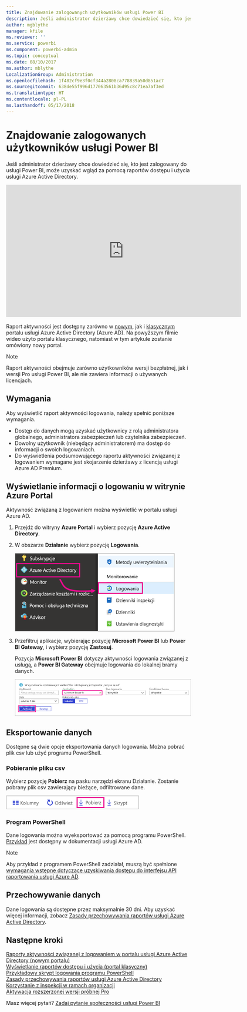 ```yaml
---
title: Znajdowanie zalogowanych użytkowników usługi Power BI
description: Jeśli administrator dzierżawy chce dowiedzieć się, kto jest zalogowany do usługi Power BI, może uzyskać wgląd za pomocą raportów dostępu i użycia usługi Azure Active Directory.
author: mgblythe
manager: kfile
ms.reviewer: ''
ms.service: powerbi
ms.component: powerbi-admin
ms.topic: conceptual
ms.date: 08/10/2017
ms.author: mblythe
LocalizationGroup: Administration
ms.openlocfilehash: 1f482cf9e3f0cf344a2808ca778839a50d851ac7
ms.sourcegitcommit: 638de55f996d177063561b36d95c8c71ea7af3ed
ms.translationtype: HT
ms.contentlocale: pl-PL
ms.lasthandoff: 05/17/2018
---
```

# <a name="find-power-bi-users-that-have-signed-in"></a>Znajdowanie zalogowanych użytkowników usługi Power BI
Jeśli administrator dzierżawy chce dowiedzieć się, kto jest zalogowany do usługi Power BI, może uzyskać wgląd za pomocą raportów dostępu i użycia usługi Azure Active Directory.

<iframe width="640" height="360" src="https://www.youtube.com/embed/1AVgh9w9VM8?showinfo=0" frameborder="0" allowfullscreen></iframe>

Raport aktywności jest dostępny zarówno w [nowym](https://docs.microsoft.com/azure/active-directory/active-directory-reporting-activity-sign-ins), jak i [klasycznym](https://docs.microsoft.com/azure/active-directory/active-directory-view-access-usage-reports) portalu usługi Azure Active Directory (Azure AD). Na powyższym filmie wideo użyto portalu klasycznego, natomiast w tym artykule zostanie omówiony nowy portal.

> [!NOTE]
> Raport aktywności obejmuje zarówno użytkowników wersji bezpłatnej, jak i wersji Pro usługi Power BI, ale nie zawiera informacji o używanych licencjach.
> 
> 

## <a name="requirements"></a>Wymagania
Aby wyświetlić raport aktywności logowania, należy spełnić poniższe wymagania.

* Dostęp do danych mogą uzyskać użytkownicy z rolą administratora globalnego, administratora zabezpieczeń lub czytelnika zabezpieczeń.
* Dowolny użytkownik (niebędący administratorem) ma dostęp do informacji o swoich logowaniach.
* Do wyświetlenia podsumowującego raportu aktywności związanej z logowaniem wymagane jest skojarzenie dzierżawy z licencją usługi Azure AD Premium.

## <a name="using-the-azure-portal-to-view-sign-ins"></a>Wyświetlanie informacji o logowaniu w witrynie Azure Portal
Aktywność związaną z logowaniem można wyświetlić w portalu usługi Azure AD.

1. Przejdź do witryny **Azure Portal** i wybierz pozycję **Azure Active Directory**.
2. W obszarze **Działanie** wybierz pozycję **Logowania**.
   
    ![](media/service-admin-access-usage/azure-portal-sign-ins.png)
3. Przefiltruj aplikacje, wybierając pozycję **Microsoft Power BI** lub **Power BI Gateway**, i wybierz pozycję **Zastosuj**.
   
    Pozycja **Microsoft Power BI** dotyczy aktywności logowania związanej z usługą, a **Power BI Gateway** obejmuje logowania do lokalnej bramy danych.
   
    ![](media/service-admin-access-usage/sign-in-filter.png)

## <a name="export-the-data"></a>Eksportowanie danych
Dostępne są dwie opcje eksportowania danych logowania. Można pobrać plik csv lub użyć programu PowerShell.

### <a name="download-csv"></a>Pobieranie pliku csv
Wybierz pozycję **Pobierz** na pasku narzędzi ekranu Działanie. Zostanie pobrany plik csv zawierający bieżące, odfiltrowane dane.

![](media/service-admin-access-usage/download-sign-in-data-csv.png)

### <a name="powershell"></a>Program PowerShell
Dane logowania można wyeksportować za pomocą programu PowerShell. [Przykład](https://docs.microsoft.com/azure/active-directory/active-directory-reporting-api-sign-in-activity-samples#powershell-script) jest dostępny w dokumentacji usługi Azure AD.

> [!NOTE]
> Aby przykład z programem PowerShell zadziałał, muszą być spełnione [wymagania wstępne dotyczące uzyskiwania dostępu do interfejsu API raportowania usługi Azure AD](https://docs.microsoft.com/en-us/azure/active-directory/active-directory-reporting-api-prerequisites).
> 
> 

## <a name="data-retention"></a>Przechowywanie danych
Dane logowania są dostępne przez maksymalnie 30 dni. Aby uzyskać więcej informacji, zobacz [Zasady przechowywania raportów usługi Azure Active Directory](https://docs.microsoft.com/azure/active-directory/active-directory-reporting-retention).

## <a name="next-steps"></a>Następne kroki
[Raporty aktywności związanej z logowaniem w portalu usługi Azure Active Directory (nowym portalu)](https://docs.microsoft.com/azure/active-directory/active-directory-reporting-activity-sign-ins)  
[Wyświetlanie raportów dostępu i użycia (portal klasyczny)](https://docs.microsoft.com/azure/active-directory/active-directory-view-access-usage-reports#view-or-download-a-report)  
[Przykładowy skrypt logowania programu PowerShell](https://docs.microsoft.com/azure/active-directory/active-directory-reporting-api-sign-in-activity-samples#powershell-script)  
[Zasady przechowywania raportów usługi Azure Active Directory](https://docs.microsoft.com/azure/active-directory/active-directory-reporting-retention)  
[Korzystanie z inspekcji w ramach organizacji](service-admin-auditing.md)  
[Aktywacja rozszerzonej wersji próbnej Pro](service-extended-pro-trial.md)

Masz więcej pytań? [Zadaj pytanie społeczności usługi Power BI](https://community.powerbi.com/)

